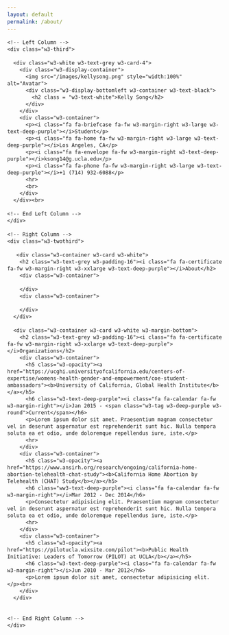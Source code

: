 ```yaml
---
layout: default
permalink: /about/
---
```


<html>
<head>
<title>W3.CSS Template</title>
<meta charset="UTF-8">
<meta name="viewport" content="width=device-width, initial-scale=1">
<link rel="stylesheet" href="https://www.w3schools.com/w3css/4/w3.css">
<link rel='stylesheet' href='https://fonts.googleapis.com/css?family=Roboto'>
<link rel="stylesheet" href="https://cdnjs.cloudflare.com/ajax/libs/font-awesome/4.7.0/css/font-awesome.min.css">
<style>
html,body,h1,h2,h3,h4,h5,h6 {font-family: "Roboto", sans-serif}
</style>
</head>
<body class="w3-light-grey">

<!-- Page Container -->
<div class="w3-content w3-margin-top" style="max-width:1400px;">

  <!-- The Grid -->
  <div class="w3-row-padding">
  
    <!-- Left Column -->
    <div class="w3-third">
    
      <div class="w3-white w3-text-grey w3-card-4">
        <div class="w3-display-container">
          <img src="/images/kellysong.png" style="width:100%" alt="Avatar">
          <div class="w3-display-bottomleft w3-container w3-text-black">
            <h2 class = "w3-text-white">Kelly Song</h2>
          </div>
        </div>
        <div class="w3-container">
          <p><i class="fa fa-briefcase fa-fw w3-margin-right w3-large w3-text-deep-purple"></i>Student</p>
          <p><i class="fa fa-home fa-fw w3-margin-right w3-large w3-text-deep-purple"></i>Los Angeles, CA</p>
          <p><i class="fa fa-envelope fa-fw w3-margin-right w3-text-deep-purple"></i>ksong14@g.ucla.edu</p>
          <p><i class="fa fa-phone fa-fw w3-margin-right w3-large w3-text-deep-purple"></i>+1 (714) 932-6088</p>
          <hr>
          <br>
        </div>
      </div><br>

    <!-- End Left Column -->
    </div>

    <!-- Right Column -->
    <div class="w3-twothird">
      
       <div class="w3-container w3-card w3-white">
        <h2 class="w3-text-grey w3-padding-16"><i class="fa fa-certificate fa-fw w3-margin-right w3-xxlarge w3-text-deep-purple"></i>About</h2>
        <div class="w3-container">

        </div>
        <div class="w3-container">

        </div>
      </div>
    
      <div class="w3-container w3-card w3-white w3-margin-bottom">
        <h2 class="w3-text-grey w3-padding-16"><i class="fa fa-certificate fa-fw w3-margin-right w3-xxlarge w3-text-deep-purple"></i>Organizations</h2>
        <div class="w3-container">
          <h5 class="w3-opacity"><a href="https://ucghi.universityofcalifornia.edu/centers-of-expertise/womens-health-gender-and-empowerment/coe-student-ambassadors"><b>University of California, Global Health Institute</b></a></h5>
          <h6 class="w3-text-deep-purple"><i class="fa fa-calendar fa-fw w3-margin-right"></i>Jan 2015 - <span class="w3-tag w3-deep-purple w3-round">Current</span></h6>
          <p>Lorem ipsum dolor sit amet. Praesentium magnam consectetur vel in deserunt aspernatur est reprehenderit sunt hic. Nulla tempora soluta ea et odio, unde doloremque repellendus iure, iste.</p>
          <hr>
        </div>
        <div class="w3-container">
          <h5 class="w3-opacity"><a href="https://www.ansirh.org/research/ongoing/california-home-abortion-telehealth-chat-study"><b>California Home Abortion by Telehealth (CHAT) Study</b></a></h5>
          <h6 class="ww3-text-deep-purple"><i class="fa fa-calendar fa-fw w3-margin-right"></i>Mar 2012 - Dec 2014</h6>
          <p>Consectetur adipisicing elit. Praesentium magnam consectetur vel in deserunt aspernatur est reprehenderit sunt hic. Nulla tempora soluta ea et odio, unde doloremque repellendus iure, iste.</p>
          <hr>
        </div>
        <div class="w3-container">
          <h5 class="w3-opacity"><a href="https://pilotucla.wixsite.com/pilot"><b>Public Health Initiative: Leaders of Tomorrow (PILOT) at UCLA</b></a></h5>
          <h6 class="w3-text-deep-purple"><i class="fa fa-calendar fa-fw w3-margin-right"></i>Jun 2010 - Mar 2012</h6>
          <p>Lorem ipsum dolor sit amet, consectetur adipisicing elit. </p><br>
        </div>
      </div>


    <!-- End Right Column -->
    </div>
    
  <!-- End Grid -->
  </div>
  
  <!-- End Page Container -->
</div>

</body>
</html>
